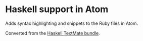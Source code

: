 # Haskell support in Atom

Adds syntax highlighting and snippets to the Ruby files in Atom.

Converted from the [Haskell TextMate bundle](https://github.com/textmate/haskell.tmbundle).
